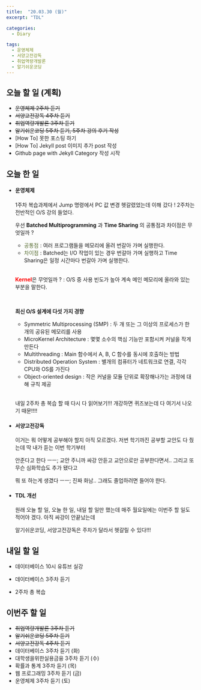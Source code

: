 ```yaml
---
title:  "20.03.30 (월)"
excerpt: "TDL"

categories:
  - Diary

tags:
  - 운영체제
  - 서양고전강독
  - 취업역량개발론
  - 알기쉬운코딩
---
```


## 오늘 할 일 (계획)

- ~~운영체제 2주차 듣기~~
- ~~서양고전강독 4주차 듣기~~
- ~~취업역량개발론 3주차 듣기~~
- ~~알기쉬운코딩 5주차 듣기, 5주차 강의 후기 작성~~
- [How To] 못한 포스팅 하기
- [How To] Jekyll post 이미지 추가 post 작성
- Github page with Jekyll Category 작성 시작



## 오늘 한 일

- #### 운영체제

  1주차 복습과제에서 Jump 명령에서 PC 값 변경 헷갈렸었는데 이해 갔다 ! 2주차는 전반적인 O/S 강의 들었다.
  
  우선 **Batched Multiprogramming** 과 **Time Sharing** 의 공통점과 차이점은 무엇일까 ?
  
  - <span style="color:darkolivegreen">공통점</span> : 여러 프로그램들을 메모리에 올려 번갈아 가며 실행한다.
  - <span style="color:darkolivegreen">차이점</span> : Batched는 I/O 작업이 있는 경우 번갈아 가며 실행하고 Time Sharing은 일정 시간마다 번갈아 가며 실행한다.
  
  <br>
  
  <span style="color:red">**Kernel**</span>은 무엇일까 ? : O/S 중 사용 빈도가 높아 계속 메인 메모리에 올라와 있는 부분을 말한다.
  
  <br>
  
  **최신 O/S 설계에 다섯 가지 경향**
  
  - Symmetric Multiprocessing (SMP) : 두 개 또는 그 이상의 프로세스가 한 개의 공유된 메모리를 사용
  - MicroKernel Architecture : 몇몇 소수의 핵심 기능만 포함시켜 커널을 작게 만든다
  - Multithreading : Main 함수에서 A, B, C 함수를 동시에 호출하는 방법
  - Distributed Operation System : 별개의 컴퓨터가 네트워크로 연결, 각각 CPU와 OS를 가진다
  - Object-oriented design : 작은 커널을 모듈 단위로 확장해나가는 과정에 대해 규칙 제공
  
  <br>
  
  내일 2주차 총 복습 할 때 다시 다 읽어보기!!! 개강하면 퀴즈보는데 다 여기서 나오기 때문!!!!
  
- #### 서양고전강독

  이거는 뭐 어떻게 공부해야 할지 아직 모르겠다. 저번 학기까진 공부할 교안도 다 줬는데 딱 내가 듣는 이번 학기부터

  안준다고 한다 ㅡㅡ; 교안 주니까 싸강 안듣고 교안으로만 공부한다면서.. 그리고 또 무슨 심화학습도 추가 됐다고

  뭐 또 하는게 생겼다 ㅡㅡ; 진짜 화남.. 그래도 졸업하려면 들어야 한다.

- #### TDL 개선

  원래 오늘 할 일, 오늘 한 일, 내일 할 일만 했는데 매주 월요일에는 이번주 할 일도 적어야 겠다. 아직 싸강이 안끝났는데

  알기쉬운코딩, 서양고전강독은 주차가 달라서 헷갈릴 수 있다!!!
  
  


## 내일 할 일

- 데이터베이스 10시 유튜브 실강

- 데이터베이스 3주차 듣기

- 2주차 총 복습

  

## 이번주 할 일

- ~~취업역량개발론 3주차 듣기~~
- ~~알기쉬운코딩 5주차 듣기~~
- ~~서양고전강독 4주차 듣기~~
- 데이터베이스 3주차 듣기 (화)
- 대학생을위한실용금융 3주차 듣기 (수)
- 확률과 통계 3주차 듣기 (목)
- 웹 프로그래밍 3주차 듣기 (금)
- 운영체제 3주차 듣기 (토)